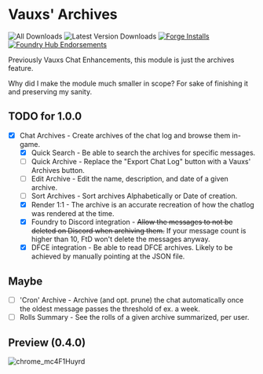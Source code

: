 # Vauxs' Archives

![All Downloads](https://img.shields.io/github/downloads/MrVauxs/vauxs-archives/total?color=purple&label=All%20Downloads)
![Latest Version Downloads](https://img.shields.io/github/downloads/MrVauxs/vauxs-archives/latest/total?color=purple&label=Latest%20Version%20Downloads&sort=semver)
[![Forge Installs](https://img.shields.io/badge/dynamic/json?label=Forge%20Installs&query=package.installs&suffix=%25&url=https%3A%2F%2Fforge-vtt.com%2Fapi%2Fbazaar%2Fpackage%2Fvauxs-archives&colorB=4aa94a)](https://forge-vtt.com/bazaar#package=vauxs-archives)
[![Foundry Hub Endorsements](https://img.shields.io/endpoint?logoColor=white&url=https%3A%2F%2Fwww.foundryvtt-hub.com%2Fwp-json%2Fhubapi%2Fv1%2Fpackage%2Fvauxs-archives%2Fshield%2Fendorsements)](https://www.foundryvtt-hub.com/package/vauxs-archives/)

Previously Vauxs Chat Enhancements, this module is just the archives feature.

Why did I make the module much smaller in scope? For sake of finishing it and preserving my sanity.

## TODO for 1.0.0

- [x] Chat Archives - Create archives of the chat log and browse them in-game.
  - [x] Quick Search - Be able to search the archives for specific messages.
  - [ ] Quick Archive - Replace the "Export Chat Log" button with a Vauxs' Archives button.
  - [ ] Edit Archive - Edit the name, description, and date of a given archive.
  - [ ] Sort Archives - Sort archives Alphabetically or Date of creation. 
  - [x] Render 1:1 - The archive is an accurate recreation of how the chatlog was rendered at the time.
  - [x] Foundry to Discord integration - ~~Allow the messages to not be deleted on Discord when archiving them.~~ If your message count is higher than 10, FtD won't delete the messages anyway.
  - [x] DFCE integration - Be able to read DFCE archives. Likely to be achieved by manually pointing at the JSON file.

## Maybe

- [ ] 'Cron' Archive - Archive (and opt. prune) the chat automatically once the oldest message passes the threshold of ex. a week.
- [ ] Rolls Summary - See the rolls of a given archive summarized, per user.

## Preview (0.4.0)

![chrome_mc4F1Huyrd](https://github.com/MrVauxs/vauxs-archives/assets/32039708/e7cf5272-0d5c-4ea3-8daa-3183ebfa1e61)

